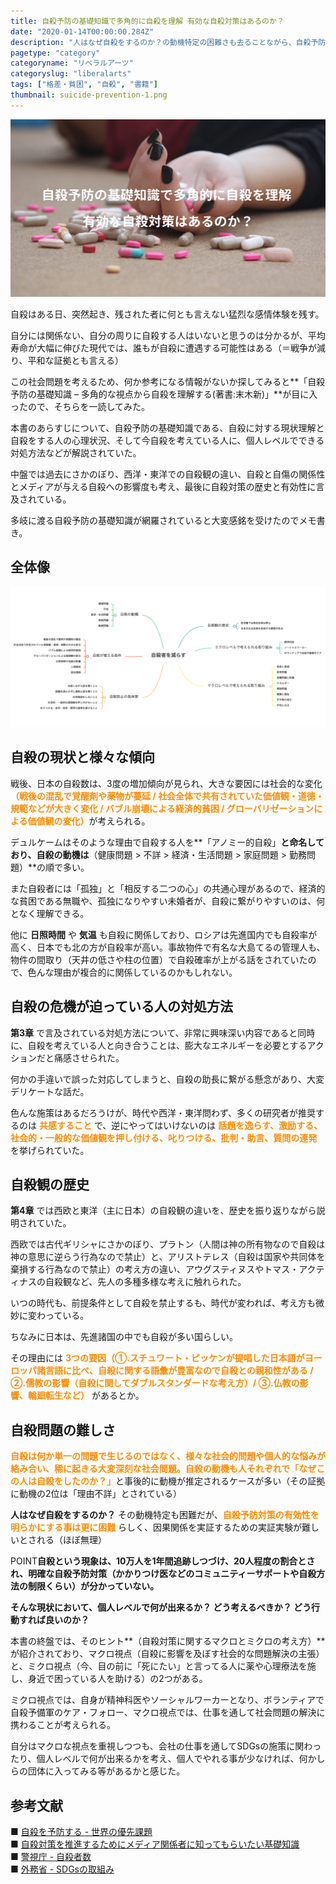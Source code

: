 ```yaml
---
title: 自殺予防の基礎知識で多角的に自殺を理解 有効な自殺対策はあるのか？
date: "2020-01-14T00:00:00.284Z"
description: "人はなぜ自殺をするのか？の動機特定の困難さも去ることながら、自殺予防対策の有効性を明らかにする事は更に困難で、そもそも因果関係を実証するための実証実験が難しい。そんな現状で、一体一人の人間に何が出来るのか？"
pagetype: "category"
categoryname: "リベラルアーツ"
categoryslug: "liberalarts"
tags: ["格差・貧困", "自殺", "書籍"]
thumbnail: suicide-prevention-1.png
---
```


![](./suicide-prevention-1.png)

自殺はある日、突然起き、残された者に何とも言えない猛烈な感情体験を残す。

自分には関係ない、自分の周りに自殺する人はいないと思うのは分かるが、平均寿命が大幅に伸びた現代では、誰もが自殺に遭遇する可能性はある（＝戦争が減り、平和な証拠とも言える）

この社会問題を考えるため、何か参考になる情報がないか探してみると**「自殺予防の基礎知識 – 多角的な視点から自殺を理解する(著書:末木新)」**が目に入ったので、そちらを一読してみた。

本書のあらすじについて、自殺予防の基礎知識である、自殺に対する現状理解と自殺をする人の心理状況、そして今自殺を考えている人に、個人レベルでできる対処方法などが解説されていた。

中盤では過去にさかのぼり、西洋・東洋での自殺観の違い、自殺と自傷の関係性とメディアが与える自殺への影響度も考え、最後に自殺対策の歴史と有効性に言及されている。

多岐に渡る自殺予防の基礎知識が網羅されていると大変感銘を受けたのでメモ書き。

## 全体像

![](./suicide-prevention-2.png)

## 自殺の現状と様々な傾向

戦後、日本の自殺数は、3度の増加傾向が見られ、大きな要因には社会的な変化<span style="color: #ff8c00; font-weight: bold;">（戦後の混乱で覚醒剤や薬物が蔓延 / 社会全体で共有されていた価値観・道徳・規範などが大きく変化 / バブル崩壊による経済的貧困 / グローバリゼーションによる価値観の変化）</span>が考えられる。

デュルケームはそのような理由で自殺する人を**「アノミー的自殺」**と命名しており、自殺の動機は**（健康問題 > 不詳 > 経済・生活問題 > 家庭問題 > 勤務問題）**の順で多い。

また自殺者には「孤独」と「相反する二つの心」の共通心理があるので、経済的な貧困である無職や、孤独になりやすい未婚者が、自殺に繋がりやすいのは、何となく理解できる。

他に **日照時間** や **気温** も自殺に関係しており、ロシアは先進国内でも自殺率が高く、日本でも北の方が自殺率が高い。事故物件で有名な大島てるの管理人も、物件の間取り（天井の低さや柱の位置）で自殺確率が上がる話をされていたので、色んな理由が複合的に関係しているのかもしれない。

## 自殺の危機が迫っている人の対処方法

**第3章** で言及されている対処方法について、非常に興味深い内容であると同時に、自殺を考えている人と向き合うことは、膨大なエネルギーを必要とするアクションだと痛感させられた。

何かの手違いで誤った対応してしまうと、自殺の助長に繋がる懸念があり、大変デリケートな話だ。

色んな施策はあるだろうけが、時代や西洋・東洋問わず、多くの研究者が推奨するのは <span style="color: #ff8c00; font-weight: bold;">共感すること</span> で、逆にやってはいけないのは <span style="color: #ff8c00; font-weight: bold;">話題を逸らす、激励する、社会的・一般的な価値観を押し付ける、叱りつける、批判・助言、質問の連発</span> を挙げられていた。

## 自殺観の歴史

**第4章** では西欧と東洋（主に日本）の自殺観の違いを、歴史を振り返りながら説明されていた。

西欧では古代ギリシャにさかのぼり、プラトン（人間は神の所有物なので自殺は神の意思に逆らう行為なので禁止）と、アリストテレス（自殺は国家や共同体を棄損する行為なので禁止）の考え方の違い、アウグスティヌスやトマス・アクティナスの自殺観など、先人の多種多様な考えに触れられた。

いつの時代も、前提条件として自殺を禁止するも、時代が変われば、考え方も微妙に変わっている。

ちなみに日本は、先進諸国の中でも自殺が多い国らしい。

その理由には <span style="color: #ff8c00; font-weight: bold;">3つの要因（①.スチュワート・ピッケンが提唱した日本語がヨーロッパ諸言語に比べ、自殺に関する語彙が豊富なので自殺との親和性がある / ②.儒教の影響（自殺に関してダブルスタンダードな考え方）/ ③.仏教の影響、輪廻転生など）</span> があるとか。

## 自殺問題の難しさ

<span style="color: #ff8c00; font-weight: bold;">自殺は何か単一の問題で生じるのではなく、様々な社会的問題や個人的な悩みが絡み合い、稀に起きる大変深刻な社会問題。自殺の動機も人それぞれで「なぜこの人は自殺をしたのか？」</span>と事後的に動機が推定されるケースが多い（その証拠に動機の2位は「理由不詳」とされている）

**人はなぜ自殺をするのか？** その動機特定も困難だが、<span style="color: #ff8c00; font-weight: bold;">自殺予防対策の有効性を明らかにする事は更に困難</span> らしく、因果関係を実証するための実証実験が難しいとされる（ほぼ無理）

<span class="mark">POINT</span>**自殺という現象は、10万人を1年間追跡しつづけ、20人程度の割合とされ、明確な自殺予防対策（かかりつけ医などのコミュニティーサポートや自殺方法の制限くらい）が分かっていない。**

**そんな現状において、個人レベルで何が出来るか？ どう考えるべきか？ どう行動すれば良いのか？**

本書の終盤では、そのヒント**（自殺対策に関するマクロとミクロの考え方）**が紹介されており、マクロ視点（自殺に影響を及ぼす社会的な問題解決の主張）と、ミクロ視点（今、目の前に「死にたい」と言ってる人に薬や心理療法を施し、身近で困っている人を助ける）の2つがある。

ミクロ視点では、自身が精神科医やソーシャルワーカーとなり、ボランティアで自殺予備軍のケア・フォロー、マクロ視点では、仕事を通して社会問題の解決に携わることが考えられる。

自分はマクロな視点を重視しつつも、会社の仕事を通してSDGsの施策に関わったり、個人レベルで何が出来るかを考え、個人でやれる事が少なければ、何かしらの団体に入ってみる等があるかと感じた。

## 参考文献

■ [自殺を予防する - 世界の優先課題](https://apps.who.int/iris/bitstream/handle/10665/131056/9789241564779_jpn.pdf?sequence=5&isAllowed=y)  
■ [自殺対策を推進するためにメディア関係者に知ってもらいたい基礎知識](https://www.mhlw.go.jp/stf/seisakunitsuite/bunya/hukushi_kaigo/seikatsuhogo/jisatsu/who_tebiki.html)  
■ [警視庁 - 自殺者数](https://www.npa.go.jp/publications/statistics/safetylife/jisatsu.html)  
■ [外務省 - SDGsの取組み](https://www.mofa.go.jp/mofaj/gaiko/oda/sdgs/about/index.html)  
